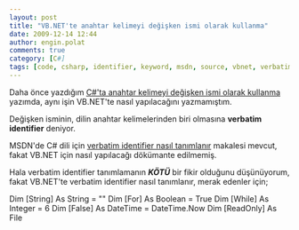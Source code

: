```yaml
---
layout: post
title: "VB.NET'te anahtar kelimeyi değişken ismi olarak kullanma"
date: 2009-12-14 12:44
author: engin.polat
comments: true
category: [C#]
tags: [code, csharp, identifier, keyword, msdn, source, vbnet, verbatim]
---
```

Daha önce yazdığım <a title="enginpolat.com: C#’ta anahtar kelimeyi değişken ismi olarak kullanma" href="http://www.enginpolat.com/c-sharp-anahtar-kelimeyi-degisken-ismi-olarak-kullanma/" target="_self">C#'ta anahtar kelimeyi değişken ismi olarak kullanma</a> yazımda, aynı işin VB.NET'te nasıl yapılacağını yazmamıştım.

Değişken isminin, dilin anahtar kelimelerinden biri olmasına **verbatim identifier** deniyor.

MSDN'de C# dili için <a title="MSDN: C# Verbatim Identifier" href="http://msdn.microsoft.com/en-us/library/aa664670(VS.71).aspx" target="_blank">verbatim identifier nasıl tanımlanır</a> makalesi mevcut, fakat VB.NET için nasıl yapılacağı dökümante edilmemiş.

Hala verbatim identifier tanımlamanın ***KÖTÜ*** bir fikir olduğunu düşünüyorum, fakat VB.NET'te verbatim identifier nasıl tanımlanır, merak edenler için;


Dim [String] As String = ""
Dim [For] As Boolean = True
Dim [While] As Integer = 6
Dim [False] As DateTime = DateTime.Now
Dim [ReadOnly] As File


